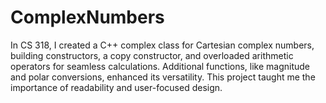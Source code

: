 # ComplexNumbers
In CS 318, I created a C++ complex class for Cartesian complex numbers, building constructors, a copy constructor, and overloaded arithmetic operators for seamless calculations. Additional functions, like magnitude and polar conversions, enhanced its versatility. This project taught me the importance of readability and user-focused design.
